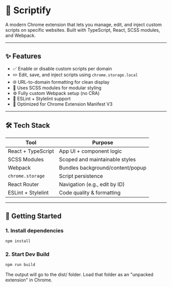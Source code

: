 # 🧩 Scriptify

A modern Chrome extension that lets you manage, edit, and inject custom scripts on specific websites. Built with TypeScript, React, SCSS modules, and Webpack.

---

## ✨ Features

- ✅ Enable or disable custom scripts per domain
- ✏️ Edit, save, and inject scripts using `chrome.storage.local`
- 🌐 URL-to-domain formatting for clean display
- 📂 Uses SCSS modules for modular styling
- ⚙️ Fully custom Webpack setup (no CRA)
- 💅 ESLint + Stylelint support
- 🚀 Optimized for Chrome Extension Manifest V3

---

## 🛠️ Tech Stack

| Tool            | Purpose                          |
|-----------------|----------------------------------|
| React + TypeScript | App UI + component logic       |
| SCSS Modules    | Scoped and maintainable styles   |
| Webpack         | Bundles background/content/popup |
| `chrome.storage`| Script persistence               |
| React Router    | Navigation (e.g., edit by ID)    |
| ESLint + Stylelint | Code quality & formatting     |
---

## 🚀 Getting Started

### 1. Install dependencies

```bash
npm install
```

### 2. Start Dev Build

```bash
npm run build
```
The output will go to the dist/ folder. Load that folder as an "unpacked extension" in Chrome.
